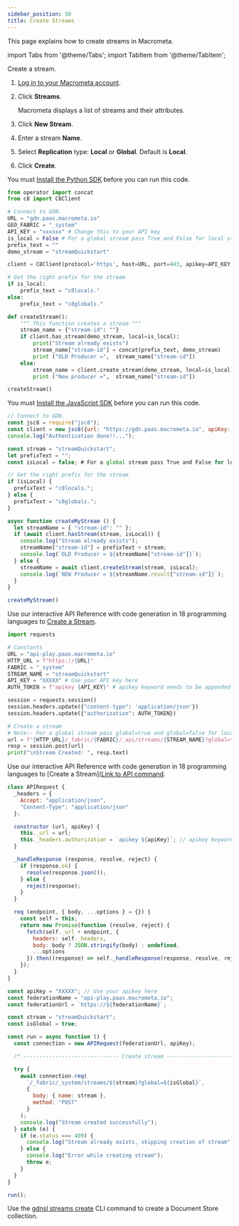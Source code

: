 ```yaml
---
sidebar_position: 50
title: Create Streams
---
```


This page explains how to create streams in Macrometa.

import Tabs from '@theme/Tabs';
import TabItem from '@theme/TabItem';

<Tabs groupId="operating-systems">
<TabItem value="console" label="Web Console">

Create a stream.

1. [Log in to your Macrometa account](https://auth.paas.macrometa.io/).
2. Click **Streams**.

   Macrometa displays a list of streams and their attributes.

3. Click **New Stream**.
4. Enter a stream **Name**.
5. Select **Replication** type: **Local** or **Global**. Default is **Local**.
6. Click **Create**.

</TabItem>
<TabItem value="py" label="Python SDK">

You must [Install the Python SDK](../sdks/install-sdks.md) before you can run this code.

```py
from operator import concat
from c8 import C8Client

# Connect to GDN.
URL = "gdn.paas.macrometa.io"
GEO_FABRIC = "_system"
API_KEY = "xxxxxx" # Change this to your API key
is_local = False # For a global stream pass True and False for local stream
prefix_text = ""
demo_stream = "streamQuickstart"

client = C8Client(protocol='https', host=URL, port=443, apikey=API_KEY, geofabric=GEO_FABRIC)

# Get the right prefix for the stream
if is_local:
    prefix_text = "c8locals."
else:
    prefix_text = "c8globals."

def createStream():
    """ This function creates a stream """
    stream_name = {"stream-id": ""}
    if client.has_stream(demo_stream, local=is_local):
        print("Stream already exists")
        stream_name["stream-id"] = concat(prefix_text, demo_stream)
        print ("OLD Producer =",  stream_name["stream-id"])
    else:
        stream_name = client.create_stream(demo_stream, local=is_local)
        print ("New producer =",  stream_name["stream-id"])

createStream()
```

</TabItem>
<TabItem value="js" label="JavaScript SDK">

You must [Install the JavaScript SDK](../sdks/install-sdks.md) before you can run this code.

```js
// Connect to GDN.
const jsc8 = require("jsc8");
const client = new jsc8({url: "https://gdn.paas.macrometa.io", apiKey: "XXXXX", fabricName: "_system"});
console.log("Authentication done!!...");

const stream = "streamQuickstart";
let prefixText = "";
const isLocal = false; # For a global stream pass True and False for local stream

// Get the right prefix for the stream
if (isLocal) {
  prefixText = "c8locals.";
} else {
  prefixText = "c8globals.";
}

async function createMyStream () {
  let streamName = { "stream-id": "" };
  if (await client.hasStream(stream, isLocal)) {
    console.log("Stream already exists");
    streamName["stream-id"] = prefixText + stream;
    console.log(`OLD Producer = ${streamName["stream-id"]}`);
  } else {
    streamName = await client.createStream(stream, isLocal);
    console.log(`NEW Producer = ${streamName.result["stream-id"]}`);
  }
}

createMyStream()
```

</TabItem>
<TabItem value="api-py" label="API - Python">

Use our interactive API Reference with code generation in 18 programming languages to [Create a Stream](https://macrometa.com/docs/api#/operations/CreateStream).

```py
import requests

# Constants
URL = "api-play.paas.macrometa.io"
HTTP_URL = f"https://{URL}"
FABRIC = "_system"
STREAM_NAME = "streamQuickstart"
API_KEY = "XXXXX" # Use your API key here
AUTH_TOKEN = f"apikey {API_KEY}" # apikey keyword needs to be appended

session = requests.session()
session.headers.update({"content-type": 'application/json'})
session.headers.update({"authorization": AUTH_TOKEN})

# Create a stream
# Note:- For a global stream pass global=true and global=false for local stream
url = f"{HTTP_URL}/_fabric/{FABRIC}/_api/streams/{STREAM_NAME}?global=true"
resp = session.post(url)
print("\nStream Created: ", resp.text)
```

</TabItem>
<TabItem value="api-js" label="API - JS">

Use our interactive API Reference with code generation in 18 programming languages to [Create a Stream]([Link to API command](https://macrometa.com/docs/api#/operations/CreateStream).

```js
class APIRequest {
  _headers = {
    Accept: "application/json",
    "Content-Type": "application/json"
  };

  constructor (url, apiKey) {
    this._url = url;
    this._headers.authorization = `apikey ${apiKey}`; // apikey keyword needs to be appended
  }

  _handleResponse (response, resolve, reject) {
    if (response.ok) {
      resolve(response.json());
    } else {
      reject(response);
    }
  }

  req (endpoint, { body, ...options } = {}) {
    const self = this;
    return new Promise(function (resolve, reject) {
      fetch(self._url + endpoint, {
        headers: self._headers,
        body: body ? JSON.stringify(body) : undefined,
        ...options
      }).then((response) => self._handleResponse(response, resolve, reject));
    });
  }
}

const apiKey = "XXXXX"; // Use your apikey here
const federationName = "api-play.paas.macrometa.io";
const federationUrl = `https://${federationName}`;

const stream = "streamQuickstart";
const isGlobal = true;

const run = async function () {
  const connection = new APIRequest(federationUrl, apiKey);

  /* ------------------------------ Create stream ----------------------------- */

  try {
    await connection.req(
      `/_fabric/_system/streams/${stream}?global=${isGlobal}`,
      {
        body: { name: stream },
        method: "POST"
      }
    );
    console.log("Stream created successfully");
  } catch (e) {
    if (e.status === 409) {
      console.log("Stream already exists, skipping creation of stream");
    } else {
      console.log("Error while creating stream");
      throw e;
    }
  }
}

run();
```

</TabItem>
<TabItem value="cli" label="CLI">

Use the [gdnsl streams create](../cli/streams-cli#gdnsl-streams-create) CLI command to create a Document Store collection.

</TabItem>
</Tabs>
